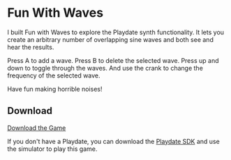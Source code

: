 # Fun With Waves

I built Fun with Waves to explore the Playdate synth functionality. It lets you create an arbitrary number of overlapping sine waves and both see and hear the results. 

Press A to add a wave. Press B to delete the selected wave. Press up and down to toggle through the waves. And use the crank to change the frequency of the selected wave. 

Have fun making horrible noises!

## Download
[Download the Game](https://github.com/edcorcoran/fun-with-waves/raw/refs/heads/main/Fun%20With%20Waves.pdx.zip)

If you don't have a Playdate, you can download the [Playdate SDK](https://play.date/dev/) and use the simulator to play this game.